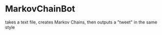# MarkovChainBot
takes a text file, creates Markov Chains, then outputs a "tweet" in the same style
